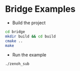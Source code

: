 # Bridge Examples

* Build the project

```bash
cd bridge
mkdir build && cd build
cmake ..
make
```

* Run the example

```bash
./zenoh_sub
```

